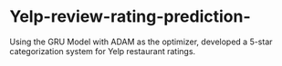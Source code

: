 # Yelp-review-rating-prediction-
Using the GRU Model with ADAM as the optimizer, developed a 5-star categorization system for Yelp restaurant ratings.

